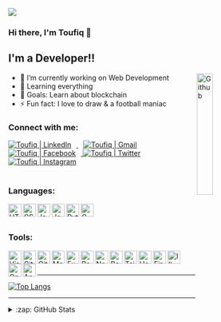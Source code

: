 ![](https://komarev.com/ghpvc/?username=Swoad-11&color=blueviolet)

### Hi there, I'm Toufiq 👋

## I'm a Developer!!

<img width="25%" align="right" alt="Github" src="https://i.pinimg.com/originals/80/7b/5c/807b5c4b02e765bb4930b7c66662ef4b.gif" />

- 🔭 I’m currently working on Web Development
- 🌱 Learning everything
- 🥅 Goals: Learn about blockchain
- ⚡ Fun fact: I love to draw & a football maniac

### Connect with me:

<div align="left">
<a href="https://www.linkedin.com/in/tis/" style="padding-right: 10px;">
<img alt="Toufiq | LinkedIn" style="padding-right: 10px" src="https://img.shields.io/badge/-Linkedin-4682B4?style=flat&logo=linkedin&logoColor=white"/>
</a>
<a href="mailto:toufiq11swoad@gmail.com">
<img alt="Toufiq | Gmail" style="padding-right: 10px;" src="https://img.shields.io/badge/-Gmail-c14438?style=flat&logo=Gmail&logoColor=white"/>
</a>
<a href="https://www.facebook.com/ToufiqIslam11Swoad/" >
<img alt="Toufiq | Facebook" style="padding-right: 10px;" src="https://img.shields.io/badge/-Facebook-1E90FF?style=flat&logo=facebook&logoColor=white"/>
</a>
<a href="https://twitter.com/T11Swoad">
<img alt="Toufiq | Twitter" style="padding-right: 10px;" src="https://img.shields.io/badge/-Twitter-white?style=flat&logo=twitter&logoColor=4682B4"/>
</a>
<a href="https://www.instagram.com/___swoad.11/">
<img alt="Toufiq | Instagram" style="padding-right: 10px;" src="https://img.shields.io/badge/-Instagram-BA55D3?style=flat&logo=instagram&logoColor=white"/>
</a>
</div>

<br />

### Languages:

<div align="left">
<img align="left" alt="HTML5" width="26px" src="https://img.shields.io/badge/-HTML5-E34F26?style=flat&logo=html5&logoColor=white" />
<img align="left" alt="CSS3" width="26px" src="https://img.shields.io/badge/-CSS3-1572B6?style=flat&logo=css3&logoColor=white" />
<img align="left" alt="JavaScript" width="26px" src="https://img.shields.io/badge/-JavaScript-eed718?style=flat&logo=javascript&logoColor=ffffff" />
<img align="left" alt="Java" width="26px" src="http://img.shields.io/badge/-Java-F89820?style=flat&logo=java&logoColor=white" />
<img align="left" alt="Python" width="26px" src="https://img.shields.io/badge/-Python-black?style=flat&logo=python&logoColor=white" />
<img align="left" alt="C & C++" width="26px" src="https://img.shields.io/badge/-C%20&%20C++-659ad2?style=flat&logo=c%2B%2B&logoColor=ffffff" />
</div>


<br />
<br />

### Tools:

<div align="left">
<img align="left" alt="Visual Studio Code" width="26px" src="http://img.shields.io/badge/-VS%20Code-007ACC?style=flat&logo=visual%20studio%20code&logoColor=white" />
<img align="left" alt="Git" width="26px" src="http://img.shields.io/badge/-Git-F1502F?style=flat&logo=git&logoColor=FFFFFF" />
<img align="left" alt="GitHub" width="26px" src="http://img.shields.io/badge/-Github-000000?style=flat&logo=github&logoColor=FFFFFF" />
<img align="left" alt="MongoDB" width="26px" src="https://img.shields.io/badge/-MongoDB-4DB33D?style=flat&logo=mongodb&logoColor=FFFFFF" />
<img align="left" alt="ExpressJS" width="26px" src="https://img.shields.io/badge/-Express.js-787878?style=flat" />
<img align="left" alt="React" width="26px" src="https://img.shields.io/badge/-React-000000?style=flat&logo=react&logoColor=00c8ff" />
<img align="left" alt="Node.js" width="26px" src="https://img.shields.io/badge/-Node.js-3C873A?style=flat&logo=Node.js&logoColor=white" />
<img align="left" alt="Bootstrap" width="26px" src="https://img.shields.io/badge/-Bootstrap-563D7C?style=flat&logo=bootstrap&logoColor=white" />
<img align="left" alt="Tailwindcss" width="26px" src="https://img.shields.io/badge/-Tailwind%20CSS-20B2AA?style=flat&logo=tailwindcss&logoColor=white" />
<img align="left" alt="Heroku" width="26px" src="http://img.shields.io/badge/-Heroku-430098?style=flat&logo=heroku&logoColor=white" />
<img align="left" alt="Firebase" width="26px" src="https://img.shields.io/badge/-Firebase-FFA611?style=flat&logo=firebase&logoColor=FFFFFF" />
<img align="left" alt="Illustrator" width="26px" src="https://img.shields.io/badge/-Illustrator-FF8C00?style=flat&logo=adobeillustrator&logoColor=800000" />
<img align="left" alt="OpenGL" width="26px" src="https://img.shields.io/badge/-OpenGL-5F9EA0?style=flat&logo=opengl&logoColor=white" />
<img align="left" alt="Android Studio" width="26px" src="https://img.shields.io/badge/-Android%20Studio-90EE90?style=flat&logo=androidstudio&logoColor=white" />
</div>

<br />
<br />

---

[![Top Langs](https://github-readme-stats.vercel.app/api/top-langs/?username=anuraghazra&layout=compact)](https://github.com/Swoad-11/github-readme-stats)

---

<details>
  <summary>:zap: GitHub Stats</summary>

  <img   alt="Toufiq's GitHub Stats" src="https://github-readme-stats.vercel.app/api?username=Swoad-11&show_icons=true&theme=tokyonight"/>

</details>
